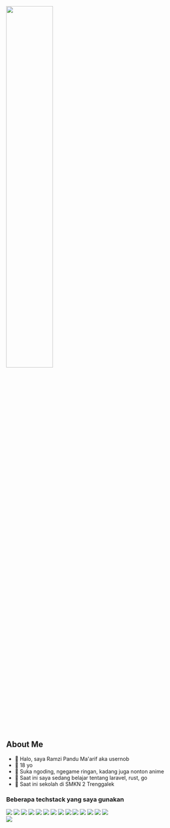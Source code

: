 <img width="50%%" style="margin: auto" class="not-prose" src="https://github.com/Anmol-Baranwal/Cool-GIFs-For-GitHub/assets/74038190/de30015f-dc5f-4ecf-a49b-ccd2b89776e4">

## About Me

- 👋 Halo, saya Ramzi Pandu Ma'arif aka usernob
- 🔭 18 yo
- 👀 Suka ngoding, ngegame ringan, kadang juga nonton anime
- 🌱 Saat ini saya sedang belajar tentang laravel, rust, go
- 🏫 Saat ini sekolah di SMKN 2 Trenggalek


### Beberapa techstack yang saya gunakan
<div class="not-prose">
<img src="https://img.shields.io/badge/c-%2300599C.svg?style=for-the-badge&logo=c&logoColor=white">
<img src="https://img.shields.io/badge/html5-%23E34F26.svg?style=for-the-badge&logo=html5&logoColor=white">
<img src="https://img.shields.io/badge/java-%23ED8B00.svg?style=for-the-badge&logo=openjdk&logoColor=white">
<img src="https://img.shields.io/badge/javascript-%23323330.svg?style=for-the-badge&logo=javascript&logoColor=%23F7DF1E">
<img src="https://img.shields.io/badge/shell_script-%23121011.svg?style=for-the-badge&logo=gnu-bash&logoColor=white">
<img src="https://img.shields.io/badge/php-%23777BB4.svg?style=for-the-badge&logo=php&logoColor=white">
<img src="https://img.shields.io/badge/lua-%232C2D72.svg?style=for-the-badge&logo=lua&logoColor=white">
<img src="https://img.shields.io/badge/markdown-%23000000.svg?style=for-the-badge&logo=markdown&logoColor=white">
<img src="https://img.shields.io/badge/express.js-%23404d59.svg?style=for-the-badge&logo=express&logoColor=%2361DAFB">
<img src="https://img.shields.io/badge/laravel-%23FF2D20.svg?style=for-the-badge&logo=laravel&logoColor=white">
<img src="https://img.shields.io/badge/Next-black?style=for-the-badge&logo=next.js&logoColor=white">
<img src="https://img.shields.io/badge/react-%2320232a.svg?style=for-the-badge&logo=react&logoColor=%2361DAFB">
<img src="https://img.shields.io/badge/tailwindcss-%2338B2AC.svg?style=for-the-badge&logo=tailwind-css&logoColor=white">
<img src="https://img.shields.io/badge/vite-%23646CFF.svg?style=for-the-badge&logo=vite&logoColor=white">
</div>

<img src="https://github-readme-stats.vercel.app/api/top-langs/?username=usernob&theme=transparent&hide_border=true&locale=id&layout=compact&count_private=false&title_color=ffffff&text_color=ffffff&card_width=700pxlangs_count=9">
